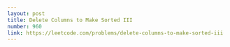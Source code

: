 ```yaml
---
layout: post
title: Delete Columns to Make Sorted III
number: 960
link: https://leetcode.com/problems/delete-columns-to-make-sorted-iii
---
```

